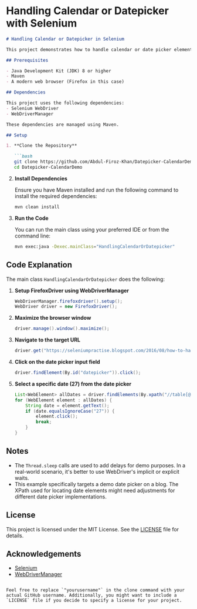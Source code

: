 # Handling Calendar or Datepicker with Selenium


```markdown
# Handling Calendar or Datepicker in Selenium

This project demonstrates how to handle calendar or date picker elements using Selenium WebDriver with Java. It includes the setup of WebDriverManager for managing FirefoxDriver and automates the process of selecting a specific date from a date picker.

## Prerequisites

- Java Development Kit (JDK) 8 or higher
- Maven
- A modern web browser (Firefox in this case)

## Dependencies

This project uses the following dependencies:
- Selenium WebDriver
- WebDriverManager

These dependencies are managed using Maven.

## Setup

1. **Clone the Repository**

   ```bash
   git clone https://github.com/Abdul-Firoz-Khan/Datepicker-CalendarDemo.git
   cd Datepicker-CalendarDemo
   ```

2. **Install Dependencies**

   Ensure you have Maven installed and run the following command to install the required dependencies:

   ```bash
   mvn clean install
   ```

3. **Run the Code**

   You can run the main class using your preferred IDE or from the command line:

   ```bash
   mvn exec:java -Dexec.mainClass="HandlingCalendarOrDatepicker"
   ```

## Code Explanation

The main class `HandlingCalendarOrDatepicker` does the following:

1. **Setup FirefoxDriver using WebDriverManager**

   ```java
   WebDriverManager.firefoxdriver().setup();
   WebDriver driver = new FirefoxDriver();
   ```

2. **Maximize the browser window**

   ```java
   driver.manage().window().maximize();
   ```

3. **Navigate to the target URL**

   ```java
   driver.get("https://seleniumpractise.blogspot.com/2016/08/how-to-handle-calendar-in-selenium.html");
   ```

4. **Click on the date picker input field**

   ```java
   driver.findElement(By.id("datepicker")).click();
   ```

5. **Select a specific date (27) from the date picker**

   ```java
   List<WebElement> allDates = driver.findElements(By.xpath("//table[@class='ui-datepicker-calendar']//td"));
   for (WebElement element : allDates) {
       String date = element.getText();
       if (date.equalsIgnoreCase("27")) {
           element.click();
           break;
       }
   }
   ```

## Notes

- The `Thread.sleep` calls are used to add delays for demo purposes. In a real-world scenario, it's better to use WebDriver's implicit or explicit waits.
- This example specifically targets a demo date picker on a blog. The XPath used for locating date elements might need adjustments for different date picker implementations.

## License

This project is licensed under the MIT License. See the [LICENSE](LICENSE) file for details.

## Acknowledgements

- [Selenium](https://www.selenium.dev/)
- [WebDriverManager](https://github.com/bonigarcia/webdrivermanager)
```

Feel free to replace `"yourusername"` in the clone command with your actual GitHub username. Additionally, you might want to include a `LICENSE` file if you decide to specify a license for your project.
